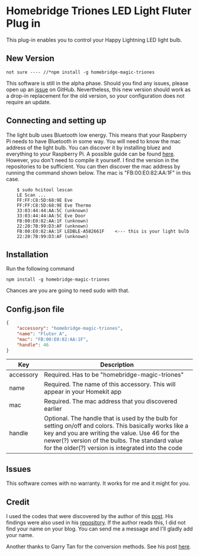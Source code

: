 # Homebridge Triones LED Light Fluter Plug in

This plug-in enables you to control your Happy Lightning LED light bulb.

## New Version

```shell
not sure ---- //*npm install -g homebridge-magic-triones
```

This software is still in the alpha phase. Should you find any issues, please open up an
[issue](https://github.com/v0r73x/homebridge-magic-triones/issues/new) on
GitHub. Nevertheless, this new version should work as a drop-in replacement for the old version, so
your configuration does not require an update.

## Connecting and setting up

The light bulb uses Bluetooth low energy. This means that your Raspberry Pi needs to have Bluetooth
in some way. You will need to know the mac address of the light bulb. You can discover it by
installing bluez and everything to your Raspberry Pi. A possible guide can be found
[here](http://www.elinux.org/RPi_Bluetooth_LE). However, you don't need to compile it yourself.
I find the version in the repositories to be sufficient. You can then discover the mac address
by running the command shown below. The mac is "FB:00:E0:82:AA:1F" in this case.

```shell
	$ sudo hcitool lescan
	LE Scan ...
	FF:FF:C8:5D:68:9E Eve
	FF:FF:C8:5D:68:9E Eve Thermo
	33:03:44:44:AA:5C (unknown)
	33:03:44:44:AA:5C Eve Door
	FB:00:E0:82:AA:1F (unknown)
	22:20:7B:99:D3:AF (unknown)
	FB:00:E0:82:AA:1F LEDBLE-A582661F    <--- this is your light bulb
	22:20:7B:99:D3:AF (unknown)
```

## Installation

Run the following command

```shell
npm install -g homebridge-magic-triones
```

Chances are you are going to need sudo with that.

## Config.json file

```json
{
    "accessory": "homebridge-magic-triones",
    "name": "Fluter A",
    "mac": "FB:00:E0:82:AA:1F",
    "handle": 46
}
```

| Key       | Description                                                                                                                                                                                                                                                       |
| --------- | ----------------------------------------------------------------------------------------------------------------------------------------------------------------------------------------------------------------------------------------------------------------- |
| accessory | Required. Has to be "homebridge-magic-triones"                                                                                                                                                                                                                             |
| name      | Required. The name of this accessory. This will appear in your Homekit app                                                                                                                                                                                        |
| mac       | Required. The mac address that you discovered earlier                                                                                                                                                                                                             |
| handle    | Optional. The handle that is used by the bulb for setting on/off and colors. This basically works like a key and you are writing the value. Use 46 for the newer(?) version of the bulbs. The standard value for the older(?) version is integrated into the code |

## Issues

This software comes with no warranty. It works for me and it might for you.

## Credit

I used the codes that were discovered by the author of this [post](https://bene.tweakblogs.net/blog/12447/connect-a-bluetooth-lightbulb-to-philips-hue). His findings were also used in his [repository](https://github.com/b0tting/magicbluehue). If the author reads this, I did not find your name on your blog. You can send me a message and I'll gladly add your name.

Another thanks to Garry Tan for the conversion methods. See his post [here](http://axonflux.com/handy-rgb-to-hsl-and-rgb-to-hsv-color-model-c).
